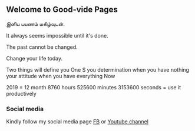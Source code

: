 ## Welcome to Good-vide Pages


இனிய பயணம் மகிழ்வுடன். 

 

It always seems impossible until it's done.


The past cannot be changed.


Change your life today.



Two things will define you One S you determination when you have nothing your attitude when you have everything
Now


2019  = 12 month 8760 hours 525600 minutes 3153600 seconds =  use it productively 



### Social media
Kindly follow my social media page [FB](https://www.facebook.com/guru.prakash.5243817) or [Youtube channel](https://www.youtube.com/channel/UCWXOlnYVARs66Ijb4SXoziw)
